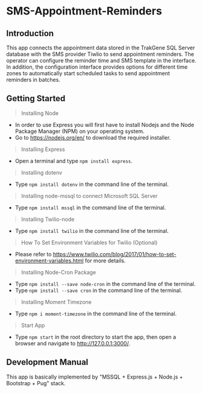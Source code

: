 # SMS-Appointment-Reminders

## Introduction
This app connects the appointment data stored in the TrakGene SQL Server database with the SMS provider Tiwlio to send appointment reminders. The operator can configure the reminder time and SMS template in the interface. In addition, the configuration interface provides options for different time zones to automatically start scheduled tasks to send appointment reminders in batches.

## Getting Started
> Installing Node
* In order to use Express you will first have to install Nodejs and the Node Package Manager (NPM) on your operating system. 
* Go to https://nodejs.org/en/ to download the required installer.

> Installing Express
* Open a terminal and type `npm install express`.

> Installing dotenv
* Type `npm install dotenv` in the command line of the terminal.

> Installing node-mssql to connect Microsoft SQL Server
* Type `npm install mssql` in the command line of the terminal.

> Installing Twilio-node
* Type `npm install twilio` in the command line of the terminal.

> How To Set Environment Variables for Twilio (Optional)
* Please refer to https://www.twilio.com/blog/2017/01/how-to-set-environment-variables.html for more details.

> Installing Node-Cron Package
* Type `npm install --save node-cron` in the command line of the terminal.
* Type `npm install --save cron` in the command line of the terminal.

> Installing Moment Timezone
* Type `npm i moment-timezone` in the command line of the terminal.

> Start App
* Type `npm start` in the root directory to start the app, then open a browser and navigate to http://127.0.0.1:3000/.

## Development Manual
This app is basically implemented by "MSSQL + Express.js + Node.js + Bootstrap + Pug" stack.


